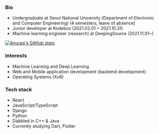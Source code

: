 ### Bio
- Undergraduate at Seoul National University (Department of Electronic and Computer Engineering) (4 semesters, leave of absence)
- Junior developer at Kodebox (2021.02.01 ~ 2021.10.31)
- Machine learning engineer (research) at DeepingSource (2021.11.01~)

[![Anurag's GitHub stats](https://github-readme-stats.vercel.app/api?username=luorix1)](https://github.com/anuraghazra/github-readme-stats)

### Interests
- Machine Learning and Deep Learning
- Web and Mobile application development (backend development)
- Operating Systems (Xv6)


### Tech stack
- React
- JavaScript/TypeScript
- Django
- Python
- Dabbled in C++ & Java
- Currently studying Dart, Flutter

<!--
**luorix1/luorix1** is a ✨ _special_ ✨ repository because its `README.md` (this file) appears on your GitHub profile.

Here are some ideas to get you started:

- 🔭 I’m currently working on ...
- 🌱 I’m currently learning ...
- 👯 I’m looking to collaborate on ...
- 🤔 I’m looking for help with ...
- 💬 Ask me about ...
- 📫 How to reach me: ...
- 😄 Pronouns: ...
- ⚡ Fun fact: ...
-->
